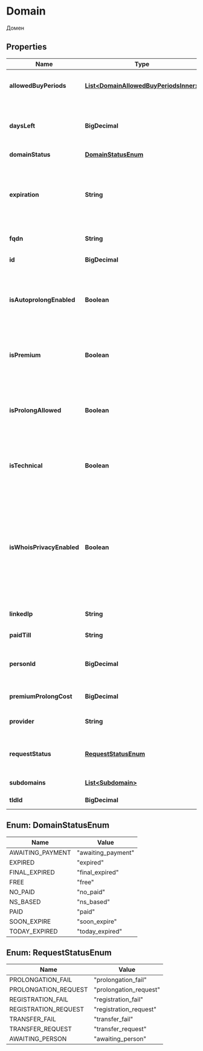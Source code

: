 

# Domain

Домен

## Properties

| Name | Type | Description | Notes |
|------------ | ------------- | ------------- | -------------|
|**allowedBuyPeriods** | [**List&lt;DomainAllowedBuyPeriodsInner&gt;**](DomainAllowedBuyPeriodsInner.md) | Допустимые периоды продления домена. |  |
|**daysLeft** | **BigDecimal** | Количество дней, оставшихся до конца срока регистрации домена. |  |
|**domainStatus** | [**DomainStatusEnum**](#DomainStatusEnum) | Статус домена. |  |
|**expiration** | **String** | Дата окончания срока регистрации домена, для доменов без срока окончания регистрации будет приходить 0000-00-00. |  |
|**fqdn** | **String** | Полное имя домена. |  |
|**id** | **BigDecimal** | Уникальный идентификатор домена. |  |
|**isAutoprolongEnabled** | **Boolean** | Это логическое значение, которое показывает, включено ли автопродление домена. |  |
|**isPremium** | **Boolean** | Это логическое значение, которое показывает, является ли домен премиальным. |  |
|**isProlongAllowed** | **Boolean** | Это логическое значение, которое показывает, можно ли сейчас продлить домен. |  |
|**isTechnical** | **Boolean** | Это логическое значение, которое показывает, является ли домен техническим. |  |
|**isWhoisPrivacyEnabled** | **Boolean** | Это логическое значение, которое показывает, включено ли скрытие данных администратора домена для whois. Если приходит null, значит для данной зоны эта услуга не доступна. |  |
|**linkedIp** | **String** | Привязанный к домену IP-адрес. |  |
|**paidTill** | **String** | До какого числа оплачен домен. |  |
|**personId** | **BigDecimal** | Идентификатор администратора, на которого зарегистрирован домен. |  |
|**premiumProlongCost** | **BigDecimal** | Стоимость премиального домена. |  |
|**provider** | **String** | Идентификатор регистратора домена. |  |
|**requestStatus** | [**RequestStatusEnum**](#RequestStatusEnum) | Статус заявки на продление/регистрацию/трансфер домена. |  |
|**subdomains** | [**List&lt;Subdomain&gt;**](Subdomain.md) | Список поддоменов. |  |
|**tldId** | **BigDecimal** | Идентификатор доменной зоны. |  |



## Enum: DomainStatusEnum

| Name | Value |
|---- | -----|
| AWAITING_PAYMENT | &quot;awaiting_payment&quot; |
| EXPIRED | &quot;expired&quot; |
| FINAL_EXPIRED | &quot;final_expired&quot; |
| FREE | &quot;free&quot; |
| NO_PAID | &quot;no_paid&quot; |
| NS_BASED | &quot;ns_based&quot; |
| PAID | &quot;paid&quot; |
| SOON_EXPIRE | &quot;soon_expire&quot; |
| TODAY_EXPIRED | &quot;today_expired&quot; |



## Enum: RequestStatusEnum

| Name | Value |
|---- | -----|
| PROLONGATION_FAIL | &quot;prolongation_fail&quot; |
| PROLONGATION_REQUEST | &quot;prolongation_request&quot; |
| REGISTRATION_FAIL | &quot;registration_fail&quot; |
| REGISTRATION_REQUEST | &quot;registration_request&quot; |
| TRANSFER_FAIL | &quot;transfer_fail&quot; |
| TRANSFER_REQUEST | &quot;transfer_request&quot; |
| AWAITING_PERSON | &quot;awaiting_person&quot; |



